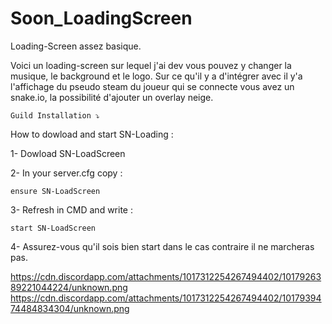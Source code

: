 # Soon_LoadingScreen
Loading-Screen assez basique.

Voici un loading-screen sur lequel j'ai dev vous pouvez y changer la musique, le background et le logo. 
Sur ce qu'il y a d'intégrer avec il y'a l'affichage du pseudo steam du joueur qui se connecte vous avez un snake.io, la possibilité d'ajouter un overlay neige.

```Guild Installation ⤵️```

How to dowload and start SN-Loading :

1- Dowload SN-LoadScreen

2- In your server.cfg copy :

``ensure SN-LoadScreen``

3- Refresh in CMD and write :

``start SN-LoadScreen``

4- Assurez-vous qu'il sois bien start dans le cas contraire il ne marcheras pas.


https://cdn.discordapp.com/attachments/1017312254267494402/1017926389221044224/unknown.png
https://cdn.discordapp.com/attachments/1017312254267494402/1017939474484834304/unknown.png
